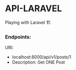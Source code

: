 # API-LARAVEL

Playing with Laravel 🏗️

### Endpoints:

URI:
- localhost:8000/api/v1/posts/1 
- Description: Get ONE Post